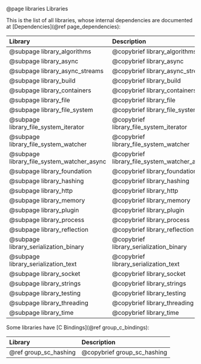 @page libraries Libraries

This is the list of all libraries, whose internal dependencies are documented at [Dependencies](@ref page_dependencies):

Library                                     | Description                                   | LOC
:-------------------------------------------|:----------------------------------------------|---------------
@subpage library_algorithms                 | @copybrief library_algorithms                 |   102
@subpage library_async                      | @copybrief library_async                      |   5661
@subpage library_async_streams              | @copybrief library_async_streams              |   2013
@subpage library_build                      | @copybrief library_build                      |   4094
@subpage library_containers                 | @copybrief library_containers                 |   801
@subpage library_file                       | @copybrief library_file                       |   700
@subpage library_file_system                | @copybrief library_file_system                |   1323
@subpage library_file_system_iterator       | @copybrief library_file_system_iterator       |   417
@subpage library_file_system_watcher        | @copybrief library_file_system_watcher        |   1319
@subpage library_file_system_watcher_async  | @copybrief library_file_system_watcher_async  |   113
@subpage library_foundation                 | @copybrief library_foundation                 |   1215
@subpage library_hashing                    | @copybrief library_hashing                    |   359
@subpage library_http                       | @copybrief library_http                       |   1299
@subpage library_memory                     | @copybrief library_memory                     |   1257
@subpage library_plugin                     | @copybrief library_plugin                     |   1464
@subpage library_process                    | @copybrief library_process                    |   1318
@subpage library_reflection                 | @copybrief library_reflection                 |   700
@subpage library_serialization_binary       | @copybrief library_serialization_binary       |   594
@subpage library_serialization_text         | @copybrief library_serialization_text         |   661
@subpage library_socket                     | @copybrief library_socket                     |   890
@subpage library_strings                    | @copybrief library_strings                    |   3387
@subpage library_testing                    | @copybrief library_testing                    |   343
@subpage library_threading                  | @copybrief library_threading                  |   895
@subpage library_time                       | @copybrief library_time                       |   349


Some libraries have [C Bindings](@ref group_c_bindings):

Library                                     | Description
:-------------------------------------------|:-----------------------------------------------
@ref group_sc_hashing                       | @copybrief group_sc_hashing